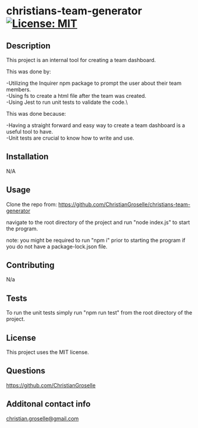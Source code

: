# christians-team-generator [![License: MIT](https://img.shields.io/badge/License-MIT-yellow.svg)](https://opensource.org/licenses/MIT)

## Description

This project is an internal tool for creating a team dashboard.

This was done by:

-Utilizing the Inquirer npm package to prompt the user about their team members.\
-Using fs to create a html file after the team was created.\
-Using Jest to run unit tests to validate the code.\

This was done because:

-Having a straight forward and easy way to create a team dashboard is a useful tool to have.\
-Unit tests are crucial to know how to write and use.

## Installation

N/A

## Usage

Clone the repo from: https://github.com/ChristianGroselle/christians-team-generator

navigate to the root directory of the project and run "node index.js" to start the program.

note: you might be required to run "npm i" prior to starting the program if you do not have a package-lock.json file.

## Contributing

N/a

## Tests

To run the unit tests simply run "npm run test" from the root directory of the project.

## License

This project uses the MIT license.

## Questions

https://github.com/ChristianGroselle

## Additonal contact info

christian.groselle@gmail.com
